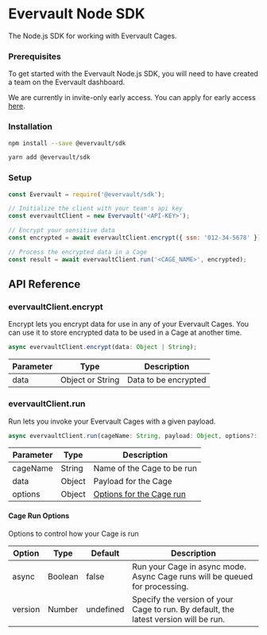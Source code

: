 # Evervault Node SDK

The Node.js SDK for working with Evervault Cages.

### Prerequisites

To get started with the Evervault Node.js SDK, you will need to have created a team on the Evervault dashboard.

We are currently in invite-only early access. You can apply for early access [here](https://evervault.com).

### Installation

```sh
npm install --save @evervault/sdk

yarn add @evervault/sdk
```

### Setup

```js
const Evervault = require('@evervault/sdk');

// Initialize the client with your team's api key
const evervaultClient = new Evervault('<API-KEY>');

// Encrypt your sensitive data
const encrypted = await evervaultClient.encrypt({ ssn: '012-34-5678' });

// Process the encrypted data in a Cage
const result = await evervaultClient.run('<CAGE_NAME>', encrypted);
```

## API Reference

### evervaultClient.encrypt

Encrypt lets you encrypt data for use in any of your Evervault Cages. You can use it to store encrypted data to be used in a Cage at another time.

```javascript
async evervaultClient.encrypt(data: Object | String);
```

| Parameter | Type | Description |
| --------- | ---- | ----------- |
| data | Object or String | Data to be encrypted |

### evervaultClient.run

Run lets you invoke your Evervault Cages with a given payload.

```javascript
async evervaultClient.run(cageName: String, payload: Object, options?: Object);
```

| Parameter | Type | Description |
| --------- | ---- | ----------- |
| cageName | String | Name of the Cage to be run |
| data | Object | Payload for the Cage |
| options | Object | [Options for the Cage run](#Cage-Run-Options) |

#### Cage Run Options

Options to control how your Cage is run

| Option | Type | Default | Description |
| ------ | ---- | ------- | ----------- |
| async | Boolean | false | Run your Cage in async mode. Async Cage runs will be queued for processing. |
| version | Number | undefined | Specify the version of your Cage to run. By default, the latest version will be run. |

